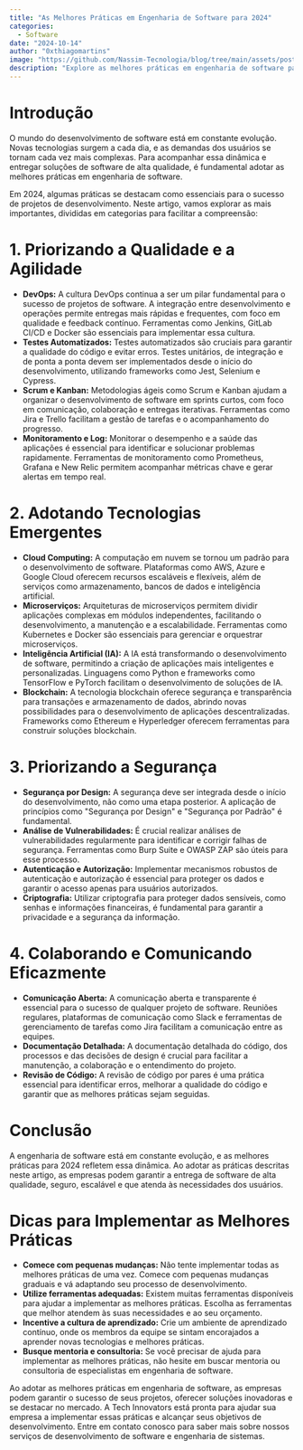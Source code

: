 ```yaml
---
title: "As Melhores Práticas em Engenharia de Software para 2024"
categories: 
  - Software
date: "2024-10-14"
author: "0xthiagomartins"
image: "https://github.com/Nassim-Tecnologia/blog/tree/main/assets/posts/praticas-engenharia-software/blog-detail-hero.png"
description: "Explore as melhores práticas em engenharia de software para 2024, incluindo DevSecOps, desenvolvimento ágil, microsserviços, IA, computação em nuvem, blockchain, RV/RA e foco na experiência do usuário."
---
```



# Introdução

O mundo do desenvolvimento de software está em constante evolução. Novas tecnologias surgem a cada dia, e as demandas dos usuários se tornam cada vez mais complexas. Para acompanhar essa dinâmica e entregar soluções de software de alta qualidade, é fundamental adotar as melhores práticas em engenharia de software.

Em 2024, algumas práticas se destacam como essenciais para o sucesso de projetos de desenvolvimento. Neste artigo, vamos explorar as mais importantes, divididas em categorias para facilitar a compreensão:

# 1. Priorizando a Qualidade e a Agilidade

* **DevOps:** A cultura DevOps continua a ser um pilar fundamental para o sucesso de projetos de software. A integração entre desenvolvimento e operações permite entregas mais rápidas e frequentes, com foco em qualidade e feedback contínuo. Ferramentas como Jenkins, GitLab CI/CD e Docker são essenciais para implementar essa cultura.
* **Testes Automatizados:** Testes automatizados são cruciais para garantir a qualidade do código e evitar erros. Testes unitários, de integração e de ponta a ponta devem ser implementados desde o início do desenvolvimento, utilizando frameworks como Jest, Selenium e Cypress.
* **Scrum e Kanban:** Metodologias ágeis como Scrum e Kanban ajudam a organizar o desenvolvimento de software em sprints curtos, com foco em comunicação, colaboração e entregas iterativas. Ferramentas como Jira e Trello facilitam a gestão de tarefas e o acompanhamento do progresso.
* **Monitoramento e Log:** Monitorar o desempenho e a saúde das aplicações é essencial para identificar e solucionar problemas rapidamente. Ferramentas de monitoramento como Prometheus, Grafana e New Relic permitem acompanhar métricas chave e gerar alertas em tempo real.

# 2. Adotando Tecnologias Emergentes

* **Cloud Computing:** A computação em nuvem se tornou um padrão para o desenvolvimento de software. Plataformas como AWS, Azure e Google Cloud oferecem recursos escaláveis e flexíveis, além de serviços como armazenamento, bancos de dados e inteligência artificial.
* **Microserviços:** Arquiteturas de microserviços permitem dividir aplicações complexas em módulos independentes, facilitando o desenvolvimento, a manutenção e a escalabilidade. Ferramentas como Kubernetes e Docker são essenciais para gerenciar e orquestrar microserviços.
* **Inteligência Artificial (IA):** A IA está transformando o desenvolvimento de software, permitindo a criação de aplicações mais inteligentes e personalizadas. Linguagens como Python e frameworks como TensorFlow e PyTorch facilitam o desenvolvimento de soluções de IA.
* **Blockchain:** A tecnologia blockchain oferece segurança e transparência para transações e armazenamento de dados, abrindo novas possibilidades para o desenvolvimento de aplicações descentralizadas. Frameworks como Ethereum e Hyperledger oferecem ferramentas para construir soluções blockchain.

# 3. Priorizando a Segurança

* **Segurança por Design:** A segurança deve ser integrada desde o início do desenvolvimento, não como uma etapa posterior. A aplicação de princípios como "Segurança por Design" e "Segurança por Padrão" é fundamental.
* **Análise de Vulnerabilidades:** É crucial realizar análises de vulnerabilidades regularmente para identificar e corrigir falhas de segurança. Ferramentas como Burp Suite e OWASP ZAP são úteis para esse processo.
* **Autenticação e Autorização:** Implementar mecanismos robustos de autenticação e autorização é essencial para proteger os dados e garantir o acesso apenas para usuários autorizados.
* **Criptografia:** Utilizar criptografia para proteger dados sensíveis, como senhas e informações financeiras, é fundamental para garantir a privacidade e a segurança da informação.

# 4. Colaborando e Comunicando Eficazmente

* **Comunicação Aberta:** A comunicação aberta e transparente é essencial para o sucesso de qualquer projeto de software. Reuniões regulares, plataformas de comunicação como Slack e ferramentas de gerenciamento de tarefas como Jira facilitam a comunicação entre as equipes.
* **Documentação Detalhada:** A documentação detalhada do código, dos processos e das decisões de design é crucial para facilitar a manutenção, a colaboração e o entendimento do projeto.
* **Revisão de Código:** A revisão de código por pares é uma prática essencial para identificar erros, melhorar a qualidade do código e garantir que as melhores práticas sejam seguidas.

# Conclusão

A engenharia de software está em constante evolução, e as melhores práticas para 2024 refletem essa dinâmica. Ao adotar as práticas descritas neste artigo, as empresas podem garantir a entrega de software de alta qualidade, seguro, escalável e que atenda às necessidades dos usuários.

# Dicas para Implementar as Melhores Práticas

* **Comece com pequenas mudanças:** Não tente implementar todas as melhores práticas de uma vez. Comece com pequenas mudanças graduais e vá adaptando seu processo de desenvolvimento.
* **Utilize ferramentas adequadas:** Existem muitas ferramentas disponíveis para ajudar a implementar as melhores práticas. Escolha as ferramentas que melhor atendem às suas necessidades e ao seu orçamento.
* **Incentive a cultura de aprendizado:** Crie um ambiente de aprendizado contínuo, onde os membros da equipe se sintam encorajados a aprender novas tecnologias e melhores práticas.
* **Busque mentoria e consultoria:** Se você precisar de ajuda para implementar as melhores práticas, não hesite em buscar mentoria ou consultoria de especialistas em engenharia de software.

Ao adotar as melhores práticas em engenharia de software, as empresas podem garantir o sucesso de seus projetos, oferecer soluções inovadoras e se destacar no mercado. A Tech Innovators está pronta para ajudar sua empresa a implementar essas práticas e alcançar seus objetivos de desenvolvimento. Entre em contato conosco para saber mais sobre nossos serviços de desenvolvimento de software e engenharia de sistemas.
